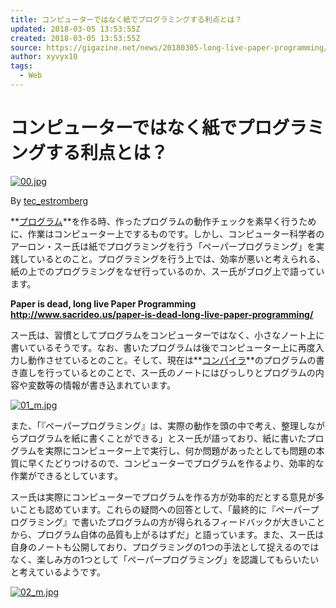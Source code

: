 ```yaml
---
title: コンピューターではなく紙でプログラミングする利点とは？
updated: 2018-03-05 13:53:55Z
created: 2018-03-05 13:53:55Z
source: https://gigazine.net/news/20180305-long-live-paper-programming/
author: xyvyx10
tags:
  - Web
---
```


# コンピューターではなく紙でプログラミングする利点とは？

[![00.jpg](../_resources/00-7.jpg)](https://www.flickr.com/photos/92334668@N07/11122773785/in/photolist-hWT88P-cMseW5-69fJb4-4GXcBN-Tu8jKf-5j2oDy-5uPQTJ-5uMrrZ-8vsBLr-5Yqkiw-5uPjMA-9nXrHr-5i8YQA-atXHLT-gLQXGM-5FBigD-5m5Pns-Rk3crC-6BShT6-5jjYwD-Rk3eEL-4Zmmh5-6oqdxz-8vtDb4-Rk489N-agfcpX-b61xdH-6LejBt-8vwbrN-dRsLkh-RUEpdt-9kasot-nDnpNu-ck6hzw-pfvUyj-ctwqsQ-bpH2CG-aFVLZF-X7x3Br-doDytM-5oUY1X-oY4fmV-pdvy8j-oY4fti-eFFA18-hWB5Si-fqAjAN-oY4g3A-obrTHr-fNZYaC)

By [tec_estromberg](https://www.flickr.com/photos/92334668@N07/)

**[プログラム](https://ja.wikipedia.org/wiki/%E3%83%97%E3%83%AD%E3%82%B0%E3%83%A9%E3%83%A0_(%E3%82%B3%E3%83%B3%E3%83%94%E3%83%A5%E3%83%BC%E3%82%BF))**を作る時、作ったプログラムの動作チェックを素早く行うために、作業はコンピューター上でするものです。しかし、コンピューター科学者のアーロン・スー氏は紙でプログラミングを行う「ペーパープログラミング」を実践しているとのこと。プログラミングを行う上では、効率が悪いと考えられる、紙の上でのプログラミングをなぜ行っているのか、スー氏がブログ上で語っています。

**Paper is dead, long live Paper Programming**
**http://www.sacrideo.us/paper-is-dead-long-live-paper-programming/**

スー氏は、習慣としてプログラムをコンピューターではなく、小さなノート上に書いているそうです。なお、書いたプログラムは後でコンピューター上に再度入力し動作させているとのこと。そして、現在は**[コンパイラ](https://ja.wikipedia.org/wiki/%E3%82%B3%E3%83%B3%E3%83%91%E3%82%A4%E3%83%A9)**のプログラムの書き直しを行っているとのことで、スー氏のノートにはびっしりとプログラムの内容や変数等の情報が書き込まれています。

[![01_m.jpg](../_resources/01_m.jpg)](https://i.gzn.jp/img/2018/03/05/long-live-paper-programming/01.jpg)

また、「『ペーパープログラミング』は、実際の動作を頭の中で考え、整理しながらプログラムを紙に書くことができる」とスー氏が語っており、紙に書いたプログラムを実際にコンピューター上で実行し、何か問題があったとしても問題の本質に早くたどりつけるので、コンピューターでプログラムを作るより、効率的な作業ができるとしています。

スー氏は実際にコンピューターでプログラムを作る方が効率的だとする意見が多いことも認めています。これらの疑問への回答として、「最終的に『ペーパープログラミング』で書いたプログラムの方が得られるフィードバックが大きいことから、プログラム自体の品質も上がるはずだ」と語っています。また、スー氏は自身のノートも公開しており、プログラミングの1つの手法として捉えるのではなく、楽しみ方の1つとして「ペーパープログラミング」を認識してもらいたいと考えているようです。

[![02_m.jpg](../_resources/02_m.jpg)](https://i.gzn.jp/img/2018/03/05/long-live-paper-programming/02.jpg)